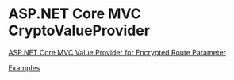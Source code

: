 # ASP.NET Core MVC CryptoValueProvider
[ASP.NET Core MVC Value Provider for Encrypted Route Parameter](http://www.dotnetexpertguide.com/2017/09/aspnet-core-mvc-value-provider-for.html?utm_source=github&utm_medium=referral)

[Examples](https://www.nandipmakwana.com/AspNetCoreMvcCryptoValueProvider/?utm_source=github&utm_medium=referral)
